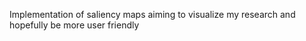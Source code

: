 Implementation of saliency maps aiming to visualize my research and hopefully be more user friendly
